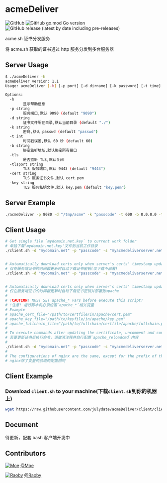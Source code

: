 # acmeDeliver

![GitHub](https://img.shields.io/github/license/julydate/acmeDeliver?style=flat-square)
![GitHub go.mod Go version](https://img.shields.io/github/go-mod/go-version/julydate/acmeDeliver?style=flat-square)
![GitHub release (latest by date including pre-releases)](https://img.shields.io/github/v/release/julydate/acmeDeliver?include_prereleases&style=flat-square)

 acme.sh 证书分发服务

将 acme.sh 获取的证书通过 http 服务分发到多台服务器

## Server Usage

```bash
$ ./acmeDeliver -h
acmeDeliver version: 1.1
Usage: acmeDeliver [-h] [-p port] [-d dirname] [-k password] [-t time] [-b address] [-tls] [-tlsport port] [-cert filename] [-key filename]

Options:
  -h    
        显示帮助信息
  -p string
        服务端口,默认 9090 (default "9090")
  -d string
        证书文件所在目录,默认当前目录 (default "./")
  -k string
        密码,默认 passwd (default "passwd")
  -t int
        时间戳误差,默认 60 秒 (default 60)
  -b string
        绑定监听地址,默认绑定所有接口
  -tls
        是否监听 TLS,默认关闭
  -tlsport string
        TLS 服务端口,默认 9443 (default "9443")
  -cert string
        TLS 服务证书文件,默认 cert.pem
  -key string
        TLS 服务私钥文件,默认 key.pem (default "key.pem")
```

## Server Example

```bash
./acmeDeliver -p 8080 -d "/tmp/acme" -k "passcode" -t 600 -b 0.0.0.0 -tls -tlsport 8443 -cert server.pem -key server.key
```

## Client Usage

```bash
# Get single file `mydomain.net.key` to current work folder
# 单独下载'mydomain.net.key'文件到当前工作目录
./client.sh -d "mydomain.net" -p "passcode" -s "myacmedeliverserver.net:8080" -n "mydomain.net.key"


# Automatically download certs only when server's certs' timestamp updates (Only download and do not deploy)
# 仅在服务端证书的时间戳更新时自动下载证书密钥(仅下载不部署)
./client.sh -d "mydomain.net" -p "passcode" -s "myacmedeliverserver.net:8080" -c "0"


# Automatically download certs only when server's certs' timestamp updates and deploy to apache
# 仅在服务端证书的时间戳更新时自动下载证书密钥并部署到apache
#
# !CAUTION! MUST SET apache_* vars before execute this script!
# !注意! 运行脚本前必须设置`apache_*`相关变量
# Example
# apache_cert_file="/path/to/certfile/in/apache/cert.pem"
# apache_key_file="/path/to/keyfile/in/apache/key.pem"
# apache_fullchain_file="/path/to/fullchain/certfile/apache/fullchain.pem"
#
# To execute commands after updating the certificate, uncomment and configure `apache_reloadcmd` the content yourself 
# 若要更新证书后执行命令，请取消注释并自行配置`apache_reloadcmd`内容
# 
./client.sh -d "mydomain.net" -p "passcode" -s "myacmedeliverserver.net:8080" -c "a"
#
# The configurations of nginx are the same, except for the prefix of the variable
# nginx除了变量的前缀的配置相同

```

## Client Example

### Download `client.sh` to your machine(下载`client.sh`到你的机器上)

```bash
wget https://raw.githubusercontent.com/julydate/acmeDeliver/client/client.sh
```

## Document

待更新，配套 bash 客户端开发中

## Contributors

[![Moe](https://avatars.githubusercontent.com/u/25688691?v=4&s=48)](https://github.com/MoeMegu)
[@Moe](https://github.com/MoeMegu)

[![Raoby](https://avatars.githubusercontent.com/u/56875134?v=4&s=48)](https://github.com/Raobee)
[@Raoby](https://github.com/Raobee)
